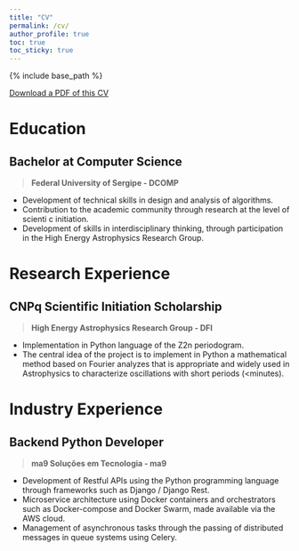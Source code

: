 ```yaml
---
title: "CV"
permalink: /cv/
author_profile: true
toc: true
toc_sticky: true
---
```


{% include base_path %}

[<i class='fas fa-download'></i> Download a PDF of this CV]({{base_path}}/files/cv.pdf)

# <i class='fa fa-graduation-cap'></i> Education

## Bachelor at Computer Science
> **Federal University of Sergipe - DCOMP**
* Development of technical skills in design and analysis of algorithms.
* Contribution to the academic community through research at the level of scienti c initiation.
* Development of skills in interdisciplinary thinking, through participation in the High Energy Astrophysics Research Group.

# <i class='fa fa-laptop'></i> Research Experience

## CNPq Scientific Initiation Scholarship
> **High Energy Astrophysics Research Group - DFI**
* Implementation in Python language of the Z2n periodogram.
* The central idea of the project is to implement in Python a
mathematical method based on Fourier analyzes that is appropriate
and widely used in Astrophysics to characterize oscillations with short
periods (<minutes).

# <i class='fa fa-briefcase'></i> Industry Experience

## Backend Python Developer
> **ma9 Soluções em Tecnologia - ma9**
* Development of Restful APIs using the Python programming language through frameworks such as Django / Django Rest.
* Microservice architecture using Docker containers and orchestrators such as Docker-compose and Docker Swarm, made available via the AWS cloud.
* Management of asynchronous tasks through the passing of distributed messages in queue systems using Celery.
